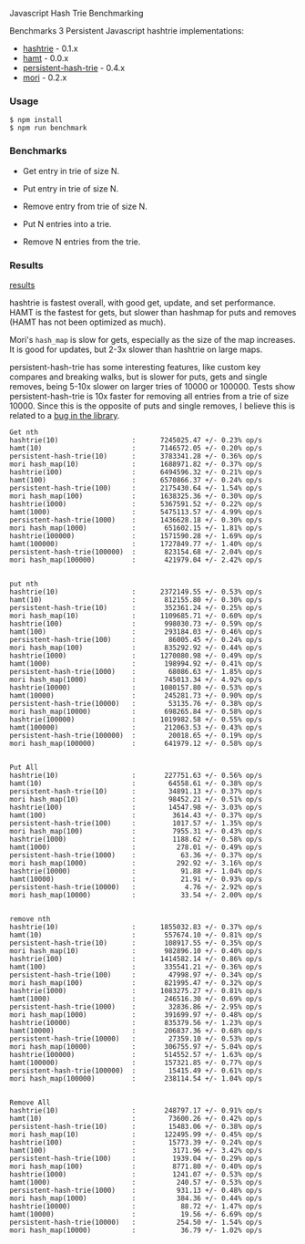 Javascript Hash Trie Benchmarking

Benchmarks 3 Persistent Javascript hashtrie implementations:
* [hashtrie][hashtrie] - 0.1.x
* [hamt][hamt] -  0.0.x
* [persistent-hash-trie][persistent] - 0.4.x
* [mori][mori] - 0.2.x

### Usage

```
$ npm install
$ npm run benchmark
```


### Benchmarks
* Get entry in trie of size N.
* Put entry in trie of size N.
* Remove entry from trie of size N.

* Put N entries into a trie.
* Remove N entries from the trie.

### Results
[results](https://github.com/mattbierner/js-hashtrie-benchmark/wiki)

hashtrie is fastest overall, with good get, update, and set performance. HAMT is
the fastest for gets, but slower than hashmap for puts and removes (HAMT has not
been optimized as much).

Mori's `hash_map` is slow for gets, especially as the size of the map increases.
It is good for updates, but 2-3x slower than hashtrie on large
maps.

persistent-hash-trie has some interesting features, like custom key compares and
breaking walks, but is slower for puts, gets and single removes, being 5-10x
slower on larger tries of 10000 or 100000. Tests show persistent-hash-trie is
10x faster for removing all entries from a trie of size 10000. Since this is
the opposite of puts and single removes, I believe this is related to
a [bug in the library](https://github.com/hughfdjackson/persistent-hash-trie/issues/24).



```
Get nth
hashtrie(10)                  :      7245025.47 +/- 0.23% op/s
hamt(10)                      :      7146572.05 +/- 0.20% op/s
persistent-hash-trie(10)      :      3783341.28 +/- 0.36% op/s
mori hash_map(10)             :      1688971.82 +/- 0.37% op/s
hashtrie(100)                 :      6494596.32 +/- 0.21% op/s
hamt(100)                     :      6570866.37 +/- 0.24% op/s
persistent-hash-trie(100)     :      2175430.64 +/- 1.54% op/s
mori hash_map(100)            :      1638325.36 +/- 0.30% op/s
hashtrie(1000)                :      5367591.52 +/- 0.22% op/s
hamt(1000)                    :      5475113.57 +/- 4.99% op/s
persistent-hash-trie(1000)    :      1436628.18 +/- 0.30% op/s
mori hash_map(1000)           :       651602.15 +/- 1.81% op/s
hashtrie(100000)              :      1571590.28 +/- 1.69% op/s
hamt(100000)                  :      1727849.77 +/- 1.40% op/s
persistent-hash-trie(100000)  :       823154.68 +/- 2.04% op/s
mori hash_map(100000)         :       421979.04 +/- 2.42% op/s


put nth
hashtrie(10)                  :      2372149.55 +/- 0.53% op/s
hamt(10)                      :       812155.80 +/- 0.30% op/s
persistent-hash-trie(10)      :       352361.24 +/- 0.25% op/s
mori hash_map(10)             :      1109685.71 +/- 0.60% op/s
hashtrie(100)                 :       998030.73 +/- 0.59% op/s
hamt(100)                     :       293184.03 +/- 0.46% op/s
persistent-hash-trie(100)     :        86005.45 +/- 0.24% op/s
mori hash_map(100)            :       835292.92 +/- 0.44% op/s
hashtrie(1000)                :      1270080.98 +/- 0.49% op/s
hamt(1000)                    :       198994.92 +/- 0.41% op/s
persistent-hash-trie(1000)    :        68086.63 +/- 1.85% op/s
mori hash_map(1000)           :       745013.34 +/- 4.92% op/s
hashtrie(10000)               :      1080157.80 +/- 0.53% op/s
hamt(10000)                   :       245281.73 +/- 0.90% op/s
persistent-hash-trie(10000)   :        53135.76 +/- 0.38% op/s
mori hash_map(10000)          :       698265.84 +/- 0.58% op/s
hashtrie(100000)              :      1019982.58 +/- 0.55% op/s
hamt(100000)                  :       212063.53 +/- 0.43% op/s
persistent-hash-trie(100000)  :        20018.65 +/- 0.19% op/s
mori hash_map(100000)         :       641979.12 +/- 0.58% op/s


Put All
hashtrie(10)                  :       227751.63 +/- 0.56% op/s
hamt(10)                      :        64558.61 +/- 0.38% op/s
persistent-hash-trie(10)      :        34891.13 +/- 0.37% op/s
mori hash_map(10)             :        98452.21 +/- 0.51% op/s
hashtrie(100)                 :        14547.98 +/- 3.03% op/s
hamt(100)                     :         3614.43 +/- 0.37% op/s
persistent-hash-trie(100)     :         1017.57 +/- 1.35% op/s
mori hash_map(100)            :         7955.31 +/- 0.43% op/s
hashtrie(1000)                :         1188.62 +/- 0.58% op/s
hamt(1000)                    :          278.01 +/- 0.49% op/s
persistent-hash-trie(1000)    :           63.36 +/- 0.37% op/s
mori hash_map(1000)           :          292.92 +/- 3.16% op/s
hashtrie(10000)               :           91.88 +/- 1.04% op/s
hamt(10000)                   :           21.91 +/- 0.93% op/s
persistent-hash-trie(10000)   :            4.76 +/- 2.92% op/s
mori hash_map(10000)          :           33.54 +/- 2.00% op/s


remove nth
hashtrie(10)                  :      1855032.83 +/- 0.37% op/s
hamt(10)                      :       557674.10 +/- 0.81% op/s
persistent-hash-trie(10)      :       108917.55 +/- 0.35% op/s
mori hash_map(10)             :       982896.10 +/- 0.40% op/s
hashtrie(100)                 :      1414582.14 +/- 0.86% op/s
hamt(100)                     :       335541.21 +/- 0.36% op/s
persistent-hash-trie(100)     :        47998.97 +/- 0.34% op/s
mori hash_map(100)            :       821995.47 +/- 0.32% op/s
hashtrie(1000)                :      1083275.27 +/- 0.81% op/s
hamt(1000)                    :       246516.30 +/- 0.69% op/s
persistent-hash-trie(1000)    :        32836.86 +/- 2.95% op/s
mori hash_map(1000)           :       391699.97 +/- 0.48% op/s
hashtrie(10000)               :       835379.56 +/- 1.23% op/s
hamt(10000)                   :       206837.36 +/- 0.68% op/s
persistent-hash-trie(10000)   :        27359.10 +/- 0.53% op/s
mori hash_map(10000)          :       306755.97 +/- 5.04% op/s
hashtrie(100000)              :       514552.57 +/- 1.63% op/s
hamt(100000)                  :       157321.85 +/- 0.77% op/s
persistent-hash-trie(100000)  :        15415.49 +/- 0.61% op/s
mori hash_map(100000)         :       238114.54 +/- 1.04% op/s


Remove All
hashtrie(10)                  :       248797.17 +/- 0.91% op/s
hamt(10)                      :        73600.26 +/- 0.42% op/s
persistent-hash-trie(10)      :        15483.06 +/- 0.38% op/s
mori hash_map(10)             :       122495.99 +/- 0.45% op/s
hashtrie(100)                 :        15773.39 +/- 0.24% op/s
hamt(100)                     :         3171.96 +/- 3.42% op/s
persistent-hash-trie(100)     :         1939.04 +/- 0.29% op/s
mori hash_map(100)            :         8771.80 +/- 0.40% op/s
hashtrie(1000)                :         1241.07 +/- 0.53% op/s
hamt(1000)                    :          240.57 +/- 0.53% op/s
persistent-hash-trie(1000)    :          931.13 +/- 0.48% op/s
mori hash_map(1000)           :          384.36 +/- 0.44% op/s
hashtrie(10000)               :           88.72 +/- 1.47% op/s
hamt(10000)                   :           19.56 +/- 6.69% op/s
persistent-hash-trie(10000)   :          254.50 +/- 1.54% op/s
mori hash_map(10000)          :           36.79 +/- 1.02% op/s
```




[hashtrie]: https://github.com/mattbierner/hashtrie
[hamt]: https://github.com/mattbierner/hamt
[mori]: https://github.com/swannodette/mori
[persistent]: https://github.com/hughfdjackson/persistent-hash-trie